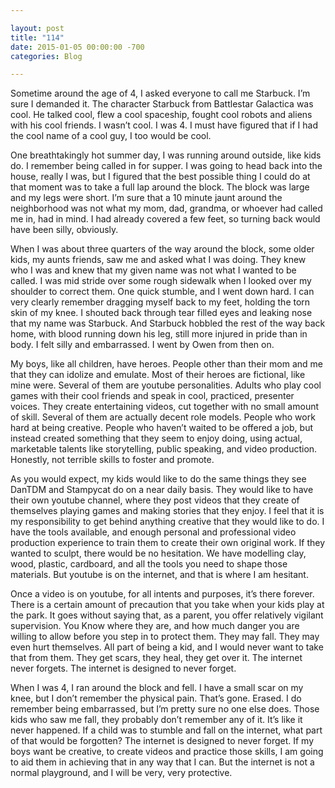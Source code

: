 ```yaml
---

layout: post  
title: "114"  
date: 2015-01-05 00:00:00 -700  
categories: Blog

---
```


Sometime around the age of 4, I asked everyone to call me Starbuck. I’m sure I demanded it. The character Starbuck from Battlestar Galactica was cool. He talked cool, flew a cool spaceship, fought cool robots and aliens with his cool friends. I wasn’t cool. I was 4. I must have figured that if I had the cool name of a cool guy, I too would be cool.   
  
One breathtakingly hot summer day, I was running around outside, like kids do. I remember being called in for supper. I was going to head back into the house, really I was, but I figured that the best possible thing I could do at that moment was to take a full lap around the block. The block was large and my legs were short. I’m sure that a 10 minute jaunt around the neighborhood was not what my mom, dad, grandma, or whoever had called me in, had in mind. I had already covered a few feet, so turning back would have been silly, obviously.   
  
When I was about three quarters of the way around the block, some older kids, my aunts friends, saw me and asked what I was doing. They knew who I was and knew that my given name was not what I wanted to be called. I was mid stride over some rough sidewalk when I looked over my shoulder to correct them. One quick stumble, and I went down hard. I can very clearly remember dragging myself back to my feet, holding the torn skin of my knee. I shouted back through tear filled eyes and leaking nose that my name was Starbuck. And Starbuck hobbled the rest of the way back home, with blood running down his leg, still more injured in pride than in body. I felt silly and embarrassed. I went by Owen from then on.  
  
My boys, like all children, have heroes. People other than their mom and me that they can idolize and emulate. Most of their heroes are fictional, like mine were. Several of them are youtube personalities. Adults who play cool games with their cool friends and speak in cool, practiced, presenter voices. They create entertaining videos, cut together with no small amount of skill. Several of them are actually decent role models. People who work hard at being creative. People who haven’t waited to be offered a job, but instead created something that they seem to enjoy doing, using actual, marketable talents like storytelling, public speaking, and video production. Honestly, not terrible skills to foster and promote.   
  
As you would expect, my kids would like to do the same things they see DanTDM and Stampycat do on a near daily basis. They would like to have their own youtube channel, where they post videos that they create of themselves playing games and making stories that they enjoy. I feel that it is my responsibility to get behind anything creative that they would like to do. I have the tools available, and enough personal and professional video production experience to train them to create their own original work. If they wanted to sculpt, there would be no hesitation. We have modelling clay, wood, plastic, cardboard, and all the tools you need to shape those materials. But youtube is on the internet, and that is where I am hesitant.  
  
Once a video is on youtube, for all intents and purposes, it’s there forever. There is a certain amount of precaution that you take when your kids play at the park. It goes without saying that, as a parent, you offer relatively vigilant supervision. You Know where they are, and how much danger you are willing to allow before you step in to protect them. They may fall. They may even hurt themselves. All part of being a kid, and I would never want to take that from them. They get scars, they heal, they get over it. The internet never forgets. The internet is designed to never forget.  
  
When I was 4, I ran around the block and fell. I have a small scar on my knee, but I don’t remember the physical pain. That’s gone. Erased. I do remember being embarrassed, but I’m pretty sure no one else does. Those kids who saw me fall, they probably don’t remember any of it. It’s like it never happened. If a child was to stumble and fall on the internet, what part of that would be forgotten? The internet is designed to never forget. If my boys want be creative, to create videos and practice those skills, I am going to aid them in achieving that in any way that I can. But the internet is not a normal playground, and I will be very, very protective.
